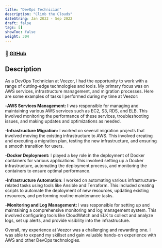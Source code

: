 ```yaml
---
title: "DevOps Technician"
description: "Climb the Clouds"
dateString: Jan 2022 - Sep 2022
draft: false
tags: []
showToc: false
weight: 304
--- 
```

### 🔗 [GitHub]()

## Description

As a DevOps Technician at Veezor, I had the opportunity to work with a range of cutting-edge technologies and tools. My primary focus was on AWS services, infrastructure management, and migration processes. Here are some examples of tasks I performed during my time at Veezor:

-**AWS Services Management:** I was responsible for managing and maintaining various AWS services such as EC2, S3, RDS, and ELB. This involved monitoring the performance of these services, troubleshooting issues, and making updates and optimizations as needed.

-**Infrastructure Migration:** I worked on several migration projects that involved moving the existing infrastructure to AWS. This involved creating and executing a migration plan, testing the new infrastructure, and ensuring a smooth transition for users.

-**Docker Deployment:** I played a key role in the deployment of Docker containers for various applications. This involved setting up a Docker infrastructure, automating the deployment process, and monitoring the containers to ensure optimal performance.

-**Infrastructure Automation:** I worked on automating various infrastructure-related tasks using tools like Ansible and Terraform. This included creating scripts to automate the deployment of new resources, updating existing resources, and performing routine maintenance tasks.

-**Monitoring and Log Management:** I was responsible for setting up and maintaining a comprehensive monitoring and log management system. This involved configuring tools like CloudWatch and ELK to collect and analyze logs, set up alerts, and provide visibility into the infrastructure.

Overall, my experience at Veezor was a challenging and rewarding one. I was able to expand my skillset and gain valuable hands-on experience with AWS and other DevOps technologies.